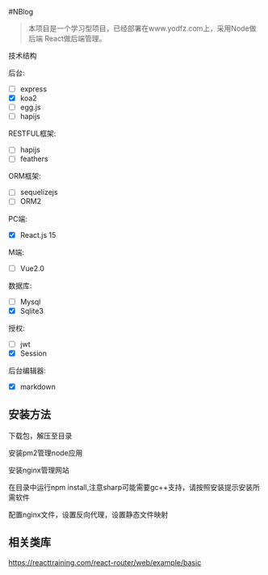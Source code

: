 #NBlog

> 本项目是一个学习型项目，已经部署在www.yodfz.com上，采用Node做后端 React做后端管理。


技术结构

后台:
- [ ] express
- [x] koa2
- [ ] egg.js
- [ ] hapijs

RESTFUL框架:
- [ ] hapijs
- [ ] feathers

ORM框架:
- [ ] sequelizejs
- [ ] ORM2

PC端:
- [x] React.js 15

M端:
- [ ] Vue2.0

数据库:
- [ ] Mysql
- [x] Sqlite3

授权:
- [ ] jwt
- [x] Session

后台编辑器:
- [x] markdown


## 安装方法
下载包，解压至目录

安装pm2管理node应用

安装nginx管理网站

在目录中运行npm install,注意sharp可能需要gc++支持，请按照安装提示安装所需软件

配置nginx文件，设置反向代理，设置静态文件映射

## 相关类库
https://reacttraining.com/react-router/web/example/basic